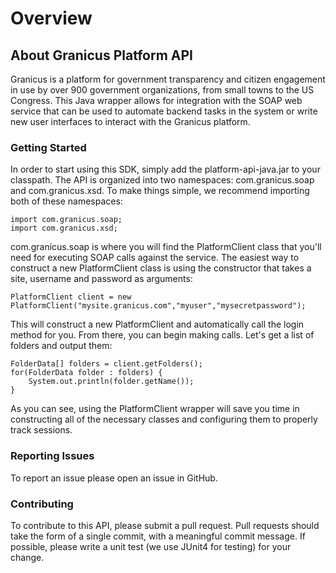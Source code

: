 Overview
===========

About Granicus Platform API
-------------

Granicus is a platform for government transparency and citizen engagement in use by over 900 government organizations,
from small towns to the US Congress. This Java wrapper allows for integration with the SOAP web service that can be
used to automate backend tasks in the system or write new user interfaces to interact with the Granicus platform.

### Getting Started
  
In order to start using this SDK, simply add the platform-api-java.jar to your classpath. The API is organized into two
namespaces: com.granicus.soap and com.granicus.xsd. To make things simple, we recommend importing both of these
namespaces:

    import com.granicus.soap;
    import com.granicus.xsd;


com.granicus.soap is where you will find the PlatformClient class that you'll need for executing SOAP calls against the
service. The easiest way to construct a new PlatformClient class is using the constructor that takes a site, username
and password as arguments:

    PlatformClient client = new PlatformClient("mysite.granicus.com","myuser","mysecretpassword");

This will construct a new PlatformClient and automatically call the login method for you. From there, you can begin
making calls. Let's get a list of folders and output them:

    FolderData[] folders = client.getFolders();
    for(FolderData folder : folders) {
        System.out.println(folder.getName());
    }

As you can see, using the PlatformClient wrapper will save you time in constructing all of the necessary classes and
configuring them to properly track sessions.

### Reporting Issues

To report an issue please open an issue in GitHub.

### Contributing

To contribute to this API, please submit a pull request. Pull requests should take the form of a single commit, with a
meaningful commit message. If possible, please write a unit test (we use JUnit4 for testing) for your change.

